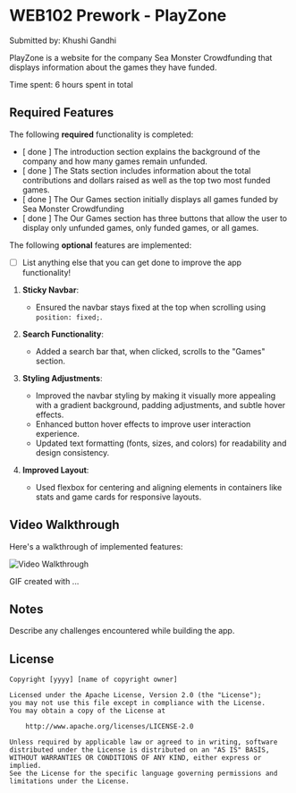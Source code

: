 # WEB102 Prework - PlayZone

Submitted by: Khushi Gandhi

PlayZone is a website for the company Sea Monster Crowdfunding that displays information about the games they have funded.

Time spent: 6 hours spent in total

## Required Features

The following **required** functionality is completed:

* [ done ] The introduction section explains the background of the company and how many games remain unfunded.
* [ done ] The Stats section includes information about the total contributions and dollars raised as well as the top two most funded games.
* [ done ] The Our Games section initially displays all games funded by Sea Monster Crowdfunding
* [ done ] The Our Games section has three buttons that allow the user to display only unfunded games, only funded games, or all games.

The following **optional** features are implemented:

* [ ] List anything else that you can get done to improve the app functionality!

1. **Sticky Navbar**: 
   - Ensured the navbar stays fixed at the top when scrolling using `position: fixed;`.

2. **Search Functionality**: 
   - Added a search bar that, when clicked, scrolls to the "Games" section.
   
3. **Styling Adjustments**:
   - Improved the navbar styling by making it visually more appealing with a gradient background, padding adjustments, and subtle hover effects.
   - Enhanced button hover effects to improve user interaction experience.
   - Updated text formatting (fonts, sizes, and colors) for readability and design consistency.
   
4. **Improved Layout**:
   - Used flexbox for centering and aligning elements in containers like stats and game cards for responsive layouts.


## Video Walkthrough

Here's a walkthrough of implemented features:

<img src='https://drive.google.com/file/d/1TTlVSAr5711g1BA-z_xwx_B2CvlHnRIA/view?usp=drive_link' title='Video Walkthrough' width='' alt='Video Walkthrough' />

<!-- Replace this with whatever GIF tool you used! -->
GIF created with ...  
<!-- Recommended tools:
[Kap](https://getkap.co/) for macOS
[ScreenToGif](https://www.screentogif.com/) for Windows
[peek](https://github.com/phw/peek) for Linux. -->

## Notes

Describe any challenges encountered while building the app.

## License

    Copyright [yyyy] [name of copyright owner]

    Licensed under the Apache License, Version 2.0 (the "License");
    you may not use this file except in compliance with the License.
    You may obtain a copy of the License at

        http://www.apache.org/licenses/LICENSE-2.0

    Unless required by applicable law or agreed to in writing, software
    distributed under the License is distributed on an "AS IS" BASIS,
    WITHOUT WARRANTIES OR CONDITIONS OF ANY KIND, either express or implied.
    See the License for the specific language governing permissions and
    limitations under the License.
